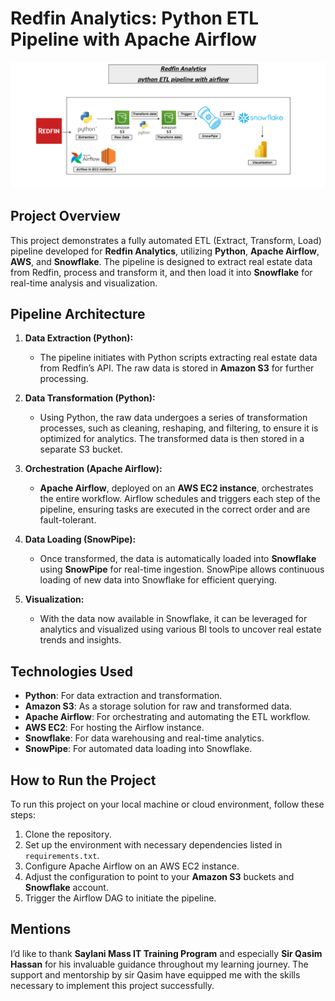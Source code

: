 # Redfin Analytics: Python ETL Pipeline with Apache Airflow

![Redfin Analytics ETL Pipeline](./Redfin%20Pipeline%20Structure.png)

## Project Overview
This project demonstrates a fully automated ETL (Extract, Transform, Load) pipeline developed for **Redfin Analytics**, utilizing **Python**, **Apache Airflow**, **AWS**, and **Snowflake**. The pipeline is designed to extract real estate data from Redfin, process and transform it, and then load it into **Snowflake** for real-time analysis and visualization.

## Pipeline Architecture
1. **Data Extraction (Python):**
   - The pipeline initiates with Python scripts extracting real estate data from Redfin’s API. The raw data is stored in **Amazon S3** for further processing.

2. **Data Transformation (Python):**
   - Using Python, the raw data undergoes a series of transformation processes, such as cleaning, reshaping, and filtering, to ensure it is optimized for analytics. The transformed data is then stored in a separate S3 bucket.

3. **Orchestration (Apache Airflow):**
   - **Apache Airflow**, deployed on an **AWS EC2 instance**, orchestrates the entire workflow. Airflow schedules and triggers each step of the pipeline, ensuring tasks are executed in the correct order and are fault-tolerant.

4. **Data Loading (SnowPipe):**
   - Once transformed, the data is automatically loaded into **Snowflake** using **SnowPipe** for real-time ingestion. SnowPipe allows continuous loading of new data into Snowflake for efficient querying.

5. **Visualization:**
   - With the data now available in Snowflake, it can be leveraged for analytics and visualized using various BI tools to uncover real estate trends and insights.

## Technologies Used
- **Python**: For data extraction and transformation.
- **Amazon S3**: As a storage solution for raw and transformed data.
- **Apache Airflow**: For orchestrating and automating the ETL workflow.
- **AWS EC2**: For hosting the Airflow instance.
- **Snowflake**: For data warehousing and real-time analytics.
- **SnowPipe**: For automated data loading into Snowflake.

## How to Run the Project
To run this project on your local machine or cloud environment, follow these steps:
1. Clone the repository.
2. Set up the environment with necessary dependencies listed in `requirements.txt`.
3. Configure Apache Airflow on an AWS EC2 instance.
4. Adjust the configuration to point to your **Amazon S3** buckets and **Snowflake** account.
5. Trigger the Airflow DAG to initiate the pipeline.

## Mentions
I’d like to thank **Saylani Mass IT Training Program** and especially **Sir Qasim Hassan** for his invaluable guidance throughout my learning journey. The support and mentorship by sir Qasim have equipped me with the skills necessary to implement this project successfully.
